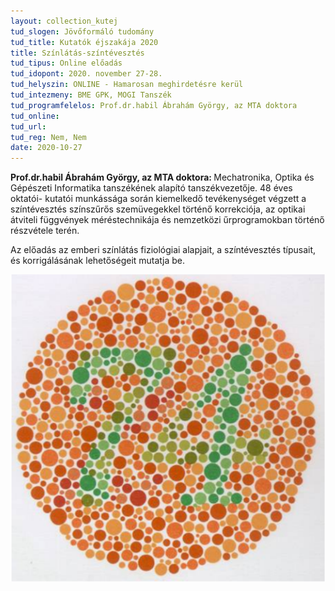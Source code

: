 ```yaml
---
layout: collection_kutej
tud_slogen: Jövőformáló tudomány
tud_title: Kutatók éjszakája 2020
title: Színlátás-színtévesztés
tud_tipus: Online előadás
tud_idopont: 2020. november 27-28.
tud_helyszin: ONLINE - Hamarosan meghirdetésre kerül
tud_intezmeny: BME GPK, MOGI Tanszék
tud_programfelelos: Prof.dr.habil Ábrahám György, az MTA doktora
tud_online:
tud_url:
tud_reg: Nem, Nem
date: 2020-10-27
---
```

<b>Prof.dr.habil Ábrahám György, az MTA doktora: </b>Mechatronika, Optika és Gépészeti Informatika tanszékének alapító tanszékvezetője. 48 éves oktatói- kutatói munkássága során kiemelkedő tevékenységet végzett a színtévesztés színszűrős szemüvegekkel történő korrekciója, az optikai átviteli függvények méréstechnikája és nemzetközi űrprogramokban történő részvétele terén.


Az előadás az emberi színlátás fiziológiai alapjait, a színtévesztés típusait, és korrigálásának lehetőségeit mutatja be.



<img src="images/szintevesztes.png" max-width="500" class="center"> 

